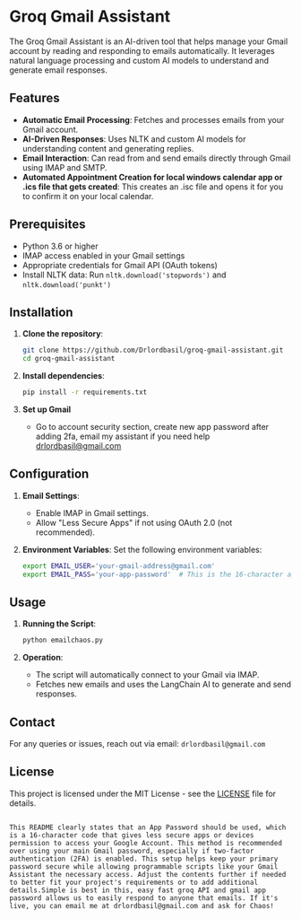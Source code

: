 
# Groq Gmail Assistant

The Groq Gmail Assistant is an AI-driven tool that helps manage your Gmail account by reading and responding to emails automatically. It leverages natural language processing and custom AI models to understand and generate email responses.

## Features

- **Automatic Email Processing**: Fetches and processes emails from your Gmail account.
- **AI-Driven Responses**: Uses NLTK and custom AI models for understanding content and generating replies.
- **Email Interaction**: Can read from and send emails directly through Gmail using IMAP and SMTP.
- **Automated Appointment Creation for local windows calendar app or .ics file that gets created**: This creates an .isc file and opens it for you to confirm it on your local calendar.
## Prerequisites

- Python 3.6 or higher
- IMAP access enabled in your Gmail settings
- Appropriate credentials for Gmail API (OAuth tokens)
- Install NLTK data: Run `nltk.download('stopwords')` and `nltk.download('punkt')`

## Installation

1. **Clone the repository**:
   ```bash
   git clone https://github.com/Drlordbasil/groq-gmail-assistant.git
   cd groq-gmail-assistant
   ```

2. **Install dependencies**:
   ```bash
   pip install -r requirements.txt
   ```

3. **Set up Gmail**
   - Go to account security section, create new app password after adding 2fa, email my assistant if you need help drlordbasil@gmail.com

## Configuration

1. **Email Settings**:
   - Enable IMAP in Gmail settings.
   - Allow "Less Secure Apps" if not using OAuth 2.0 (not recommended).

2. **Environment Variables**:
   Set the following environment variables:
   ```bash
   export EMAIL_USER='your-gmail-address@gmail.com'
   export EMAIL_PASS='your-app-password'  # This is the 16-character app password generated from Google's security settings
   ```

## Usage

1. **Running the Script**:
   ```bash
   python emailchaos.py
   ```

2. **Operation**:
   - The script will automatically connect to your Gmail via IMAP.
   - Fetches new emails and uses the LangChain AI to generate and send responses.

## Contact

For any queries or issues, reach out via email: `drlordbasil@gmail.com`

## License

This project is licensed under the MIT License - see the [LICENSE](LICENSE) file for details.
```

This README clearly states that an App Password should be used, which is a 16-character code that gives less secure apps or devices permission to access your Google Account. This method is recommended over using your main Gmail password, especially if two-factor authentication (2FA) is enabled. This setup helps keep your primary password secure while allowing programmable scripts like your Gmail Assistant the necessary access. Adjust the contents further if needed to better fit your project's requirements or to add additional details.Simple is best in this, easy fast groq API and gmail app password allows us to easily respond to anyone that emails. If it's live, you can email me at drlordbasil@gmail.com and ask for Chaos!
